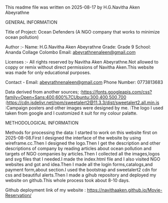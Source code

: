 This readme file was written on 2025-08-17 by H.G.Navitha Aken Abeyrathne

GENERAL INFORMATION

Title of Project: Ocean Defenders (A NGO company that works to minimize ocean pollution)

Author :-
Name: H.G.Navitha Aken Abeyrathne
Grade: Grade 9
School: Ananda Collage Colombo
Email: abeyrathnenaleen@gmail.com


Licenses :-
All rights reserved by Navitha Aken Abeyrathne.Not allowed to coppy or remix without direct permissions of Navitha Aken.This website was made for only educational purposes.

Contact -
Email: abeyrathnenaleen@gmail.com
Phone Number: 0773813683

Data derived from another sources;
	:https://fonts.googleapis.com/css?family=Open+Sans:400,600%7CUbuntu:300,400,500,700
	:https://cdn.jsdelivr.net/npm/sweetalert2@11.3.3/dist/sweetalert2.all.min.js
	:Campaign posters and other images were designed by me.
	:The logo I used taken from google and I customized it suit for my colour palatte. 


METHODOLOGICAL INFORMATION

Methods for processing the data: I started to work on this website first on 2025-08-08.First I designed the interface of the website by using wireframe.cc.Then I designed the logo.Then I get the description and other descriptions of company by reading articles about ocean pollution and targets of NGO companies by articles.Then I collected all the images,logos and svg files that I needed.I made the index.html file and I also visited NGO websites and got and idea.Then I made all the login forms,catalogs,and payment form,about section.I used the bootstrap and sweetalert2 cdn for css and beautiful alerts.Then I made a gihub repository and deployed my website on github.This whole process took about 8-10 days.

Github deployment link of my website : https://navithaaken.github.io/Movie-Reservation/
